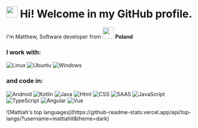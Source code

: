 <h1><img src="https://emojis.slackmojis.com/emojis/images/1643513081/48669/android-dance.gif?1643513081" width="30"/> Hi! Welcome in my GitHub profile. </h1>

<p>I'm Matthew, Software developer from <img src="https://emojis.slackmojis.com/emojis/images/1621376537/40081/poland.gif?1621376537" width="30"/> <b>Poland</b>
<h3>I work with:</h3>
<p>
    <img src="https://img.shields.io/badge/Linux-FCC624?style=for-the-badge&logo=linux&logoColor=black" alt="Linux" />
    <img src="https://img.shields.io/badge/Ubuntu-E95420?style=for-the-badge&logo=ubuntu&logoColor=white" alt="Ubuntu" />
    <img src="https://img.shields.io/badge/Windows-0078D6?style=for-the-badge&logo=windows&logoColor=white" alt="Windows" />
</p>
<h3>and code in:</h3>
<p>
    <img src="https://img.shields.io/badge/Android-3DDC84?style=for-the-badge&logo=android&logoColor=white" alt="Android" />
    <img src="https://img.shields.io/badge/Kotlin-0095D5?&style=for-the-badge&logo=kotlin&logoColor=white" alt="Kotlin" />
    <img src="https://img.shields.io/badge/Java-ED8B00?style=for-the-badge&logo=java&logoColor=white" alt="Java" />
    <img src="https://img.shields.io/badge/HTML-239120?style=for-the-badge&logo=html5&logoColor=white" alt="Html" />
    <img src="https://img.shields.io/badge/CSS-239120?&style=for-the-badge&logo=css3&logoColor=white" alt="CSS" />
    <img src="https://img.shields.io/badge/Sass-CC6699?style=for-the-badge&logo=sass&logoColor=white" alt="SAAS" />
    <img src="https://img.shields.io/badge/JavaScript-F7DF1E?style=for-the-badge&logo=javascript&logoColor=black" alt="JavaScript" />
    <img src="https://img.shields.io/badge/TypeScript-007ACC?style=for-the-badge&logo=typescript&logoColor=white" alt="TypeScript" />
    <img src="https://img.shields.io/badge/Angular-DD0031?style=for-the-badge&logo=angular&logoColor=white" alt="Angular" />
    <img src="https://img.shields.io/badge/Vue.js-35495E?style=for-the-badge&logo=vue.js&logoColor=4FC08D" alt="Vue" />
</p>
![Mattiah's top languages](https://github-readme-stats.vercel.app/api/top-langs/?username=mattiahit&theme=dark)
